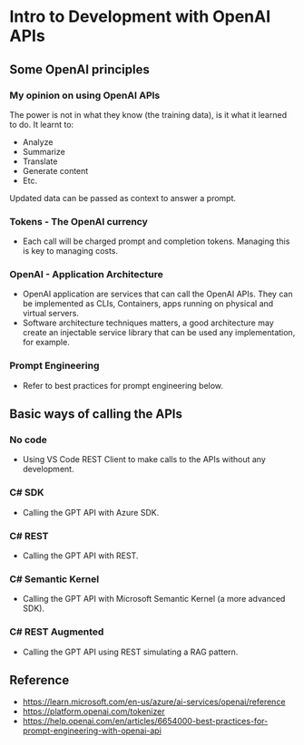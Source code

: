 # Intro to Development with OpenAI APIs

## Some OpenAI principles

### My opinion on using OpenAI APIs

The power is not in what they know (the training data), is it what it learned to do. It learnt to:

- Analyze
- Summarize
- Translate
- Generate content
- Etc.

Updated data can be passed as context to answer a prompt.

### Tokens - The OpenAI currency

- Each call will be charged prompt and completion tokens. Managing this is key to managing costs.

### OpenAI - Application Architecture

- OpenAI application are services that can call the OpenAI APIs. They can be implemented as CLIs, Containers, apps running on physical and virtual servers.
- Software architecture techniques matters, a good architecture may create an injectable service library that can be used any implementation, for example.

### Prompt Engineering

- Refer to best practices for prompt engineering below.

## Basic ways of calling the APIs

### No code

- Using VS Code REST Client to make calls to the APIs without any development.

### C# SDK

- Calling the GPT API with Azure SDK.

### C# REST

- Calling the GPT API with REST.

### C# Semantic Kernel

- Calling the GPT API with Microsoft Semantic Kernel (a more advanced SDK).

### C# REST Augmented

- Calling the GPT API using REST simulating a RAG pattern.

## Reference

- https://learn.microsoft.com/en-us/azure/ai-services/openai/reference
- https://platform.openai.com/tokenizer
- https://help.openai.com/en/articles/6654000-best-practices-for-prompt-engineering-with-openai-api
